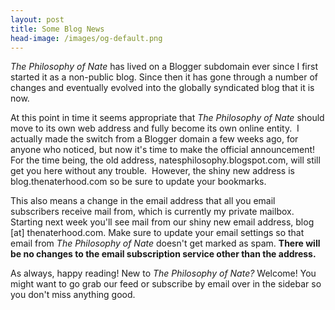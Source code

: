 ```yaml
---
layout: post
title: Some Blog News
head-image: /images/og-default.png
---
```


*The Philosophy of Nate* has lived on a Blogger subdomain ever since I
first started it as a non-public blog. Since then it has gone through a
number of changes and eventually evolved into the globally syndicated
blog that it is now.

At this point in time it seems appropriate that *The Philosophy of Nate*
should move to its own web address and fully become its own online
entity.  I actually made the switch from a Blogger domain a few weeks
ago, for anyone who noticed, but now it's time to make the official
announcement!  For the time being, the old address,
natesphilosophy.blogspot.com, will still get you here without any
trouble.  However, the shiny new address is blog.thenaterhood.com so be
sure to update your bookmarks.

This also means a change in the email address that all you email
subscribers receive mail from, which is currently my private mailbox. 
Starting next week you'll see mail from our shiny new email address,
blog \[at\] thenaterhood.com. Make sure to update your email settings so
that email from *The Philosophy of Nate* doesn't get marked as spam.
**There will be no changes to the email subscription service other than
the address.**

As always, happy reading! New to *The Philosophy of Nate?* Welcome!
You might want to go grab our feed or subscribe by email over in the
sidebar so you don't miss anything good.
